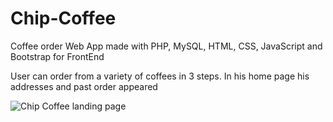 # Chip-Coffee
Coffee order Web App made with PHP, MySQL, HTML, CSS, JavaScript and Bootstrap for FrontEnd

User can order from a variety of coffees in 3 steps. In his home page his addresses and past order appeared

![Chip Coffee landing page](https://github.com/z3r0Luck/Chip-Coffee/blob/master/images/cc.png?raw=true)
